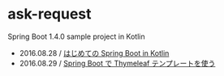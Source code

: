 # ask-request
Spring Boot 1.4.0 sample project in Kotlin

- 2016.08.28 / [はじめての Spring Boot in Kotlin](http://nosix.hatenablog.com/entry/2016/08/28/223200)
- 2016.08.29 / [Spring Boot で Thymeleaf テンプレートを使う](http://nosix.hatenablog.com/entry/2016/08/29/213351)
